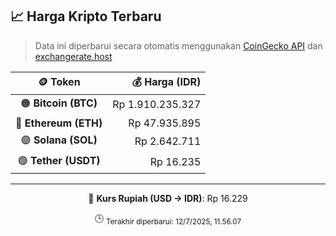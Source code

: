 

<!-- HARGA_KRIPTO -->
## 📈 Harga Kripto Terbaru

> Data ini diperbarui secara otomatis menggunakan [CoinGecko API](https://www.coingecko.com/) dan [exchangerate.host](https://exchangerate.host/)

<div align="center">

| 🪙 Token | 💰 Harga (IDR) |
|:------:|---------------:|
| 🟠 **Bitcoin (BTC)**   | Rp 1.910.235.327 |
| 🔵 **Ethereum (ETH)**  | Rp 47.935.895 |
| 🟣 **Solana (SOL)**    | Rp 2.642.711 |
| 🟢 **Tether (USDT)**   | Rp 16.235 |

---

💱 **Kurs Rupiah (USD → IDR)**: Rp 16.229

🕒 <sub>Terakhir diperbarui: 12/7/2025, 11.56.07</sub>

</div>
<!-- /HARGA_KRIPTO -->